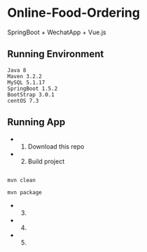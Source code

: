 # Online-Food-Ordering
SpringBoot + WechatApp + Vue.js

## Running Environment

```
Java 8
Maven 3.2.2
MySQL 5.1.17
SpringBoot 1.5.2
BootStrap 3.0.1
centOS 7.3
```

## Running App
- 1. Download this repo</br>
- 2. Build project
```shell
```
```shell
mvn clean
```
```shell
mvn package
```
- 3. 

- 4. 
  
- 5. 

